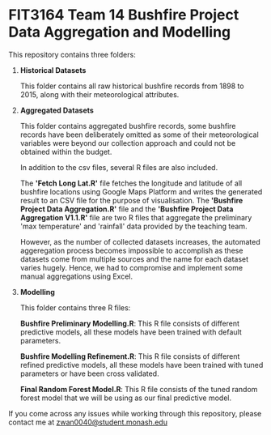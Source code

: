 # FIT3164 Team 14 Bushfire Project Data Aggregation and Modelling

This repository contains three folders:

1.  **Historical Datasets**

    This folder contains all raw historical bushfire records from 1898 to 2015, along with their meteorological attributes.
    
2. **Aggregated Datasets**
  
    This folder contains aggregated bushfire records, some bushfire records have been deliberately omitted as some of their meteorological variables were beyond 
    our collection approach and could not be obtained within the budget.
    
    In addition to the csv files, several R files are also included. 
    
    The **'Fetch Long Lat.R'** file fetches the longitude and latitude of all bushfire locations using Google Maps Platform and writes the generated result to an       CSV file for the purpose of visualisation.
    The **'Bushfire Project Data Aggregation.R'** file and the **'Bushfire Project Data Aggregation V1.1.R'** file are two R files that aggregate the preliminary       'max temperature' and 'rainfall' data provided by the teaching team. 

    However, as the number of collected datasets increases, the automated aggeregation process becomes impossible to accomplish as these datasets come from multiple     sources and the name for each dataset varies hugely. Hence, we had to compromise and implement some manual aggregations using Excel.
    
3. **Modelling**
  
    This folder contains three R files:
    
    **Bushfire Preliminary Modelling.R**: This R file consists of different predictive models, all these models have been trained with default parameters.
    
    **Bushfire Modelling Refinement.R**: This R file consists of different refined predictive models, all these models have been trained with tuned parameters or                                            have been cross validated.
    
    **Final Random Forest Model.R**: This R file consists of the tuned random forest model that we will be using as our final predictive model.
    
If you come across any issues while working through this repository, please contact me at zwan0040@student.monash.edu
